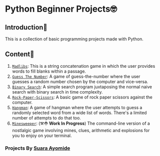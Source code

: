# Python Beginner Projects🤓

## Introduction:eyes:

This is a collection of basic programming projects made with Python.

## Content📖

1. [`Madlibs`](./Madlibs): This is a string concatenation game in which
 the user provides words to fill blanks within a passage.
2. [`Guess The Number`](./Guess-The-Number): A game of guess-the-number
 where the user guesses a random number chosen by the computer and vice-versa.
3. [`Binary Search`](./binary_search.py): A simple search program juxtaposing
 the normal naive search with binary search in time complexity.
4. [`Rock-Paper-Scissors`](./rock_paper_scissors.py): A basic game of rock paper
 scissors against the computer.
5. [`Hangman`](./Hangman): A game of hangman where the user attempts to guess a
 randomly selected word from a wide list of words. There's a limited number of
 attempts to do that too.
6. [`Minesweeper`](./minesweeper.py): (⚒️⛑️ **Work In Progress**) The command-line version of a nostlalgic game
 involving mines, clues, arithmetic and explosions for you to enjoy on your terminal.

### Projects By [Suara Ayomide](https://twitter.com/aysuarex)
